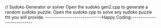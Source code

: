// Sudoko Generator or solver
Open the sudoko gen2.cpp to generate a random sudoko puzzle.
Open the sudoko.cpp to solve any sudoko puzzle tht you will provide.
-----------------------------Happy Coding---------------------------
